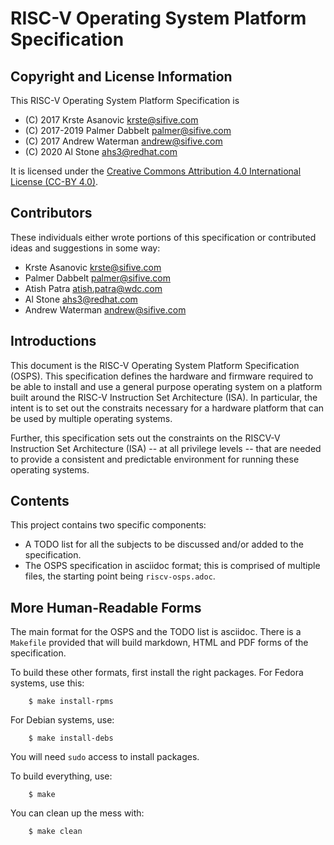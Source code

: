 # RISC-V Operating System Platform Specification

## Copyright and License Information

This RISC-V Operating System Platform Specification is

- (C) 2017 Krste Asanovic <krste@sifive.com>
- (C) 2017-2019 Palmer Dabbelt <palmer@sifive.com>
- (C) 2017 Andrew Waterman <andrew@sifive.com>
- (C) 2020 Al Stone <ahs3@redhat.com>

It is licensed under the [Creative Commons Attribution 4.0 International
License (CC-BY 4.0)](https://creativecommons.org/licenses/by/4.0/).

## Contributors

These individuals either wrote portions of this specification or contributed
ideas and suggestions in some way:

- Krste Asanovic <krste@sifive.com>
- Palmer Dabbelt <palmer@sifive.com>
- Atish Patra <atish.patra@wdc.com>
- Al Stone <ahs3@redhat.com>
- Andrew Waterman <andrew@sifive.com>

## Introductions

This document is the RISC-V Operating System Platform Specification
(OSPS).  This specification defines the hardware and firmware
required to be able to install and use a general purpose
operating system on a platform built around the RISC-V
Instruction Set Architecture (ISA).  In particular, the intent
is to set out the constraits necessary for a hardware platform
that can be used by multiple operating systems.

Further, this specification sets out the constraints on the
RISCV-V Instruction Set Architecture (ISA) -- at all privilege 
levels -- that are needed to provide a consistent and predictable
environment for running these operating systems.

## Contents
This project contains two specific components:

- A TODO list for all the subjects to be discussed and/or added to
the specification.
- The OSPS specification in asciidoc format; this is comprised of
multiple files, the starting point being `riscv-osps.adoc`.

## More Human-Readable Forms
The main format for the OSPS and the TODO list is asciidoc.  There is
a `Makefile` provided that will build markdown, HTML and PDF forms of the
specification.

To build these other formats, first install the right packages.  For
Fedora systems, use this:
```
    $ make install-rpms
```
For Debian systems, use:
```
    $ make install-debs
```
You will need `sudo` access to install packages.

To build everything, use:
```
    $ make
```
You can clean up the mess with:
```
    $ make clean
```
